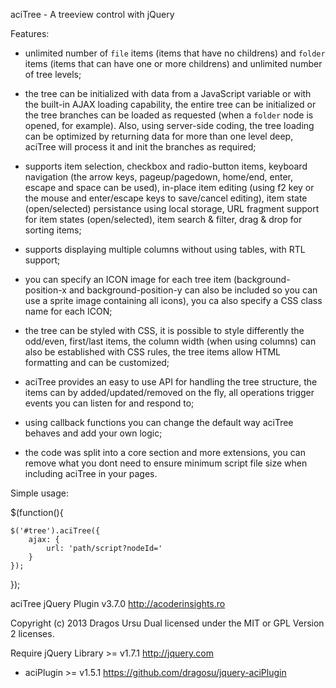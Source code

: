 
aciTree - A treeview control with jQuery

Features:

- unlimited number of `file` items (items that have no childrens) and `folder`
  items (items that can have one or more childrens) and unlimited number
  of tree levels;

- the tree can be initialized with data from a JavaScript variable or with the
  built-in AJAX loading capability, the entire tree can be initialized or the 
  tree branches can be loaded as requested (when a `folder` node is opened, 
  for example). Also, using server-side coding, the tree loading can be 
  optimized by returning data for more than one level deep, aciTree will 
  process it and init the branches as required;

- supports item selection, checkbox and radio-button items, keyboard navigation 
  (the arrow keys, pageup/pagedown, home/end, enter, escape and space can 
  be used), in-place item editing (using f2 key or the mouse and enter/escape 
  keys to save/cancel editing), item state (open/selected) persistance using 
  local storage, URL fragment support for item states (open/selected), 
  item search & filter, drag & drop for sorting items;

- supports displaying multiple columns without using tables, with RTL support;

- you can specify an ICON image for each tree item (background-position-x and 
  background-position-y can also be included so you can use a sprite image
  containing all icons), you ca also specify a CSS class name for each ICON;

- the tree can be styled with CSS, it is possible to style differently the 
  odd/even, first/last items, the column width (when using columns) can also be
  established with CSS rules, the tree items allow HTML formatting and can be 
  customized;                

- aciTree provides an easy to use API for handling the tree structure, the 
  items can by added/updated/removed on the fly, all operations trigger events 
  you can listen for and respond to;

- using callback functions you can change the default way aciTree behaves and 
  add your own logic;

- the code was split into a core section and more extensions, you can remove 
  what you dont need to ensure minimum script file size when including 
  aciTree in your pages.

Simple usage:

$(function(){

    $('#tree').aciTree({
        ajax: {
            url: 'path/script?nodeId='
        }
    });

});

aciTree jQuery Plugin v3.7.0
http://acoderinsights.ro

Copyright (c) 2013 Dragos Ursu
Dual licensed under the MIT or GPL Version 2 licenses.

Require jQuery Library >= v1.7.1 http://jquery.com
+ aciPlugin >= v1.5.1 https://github.com/dragosu/jquery-aciPlugin
